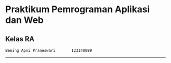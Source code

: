 # Praktikum Pemrograman Aplikasi dan Web
## Kelas RA

```bash
Bening Apni Prameswari       123140089
```
---
